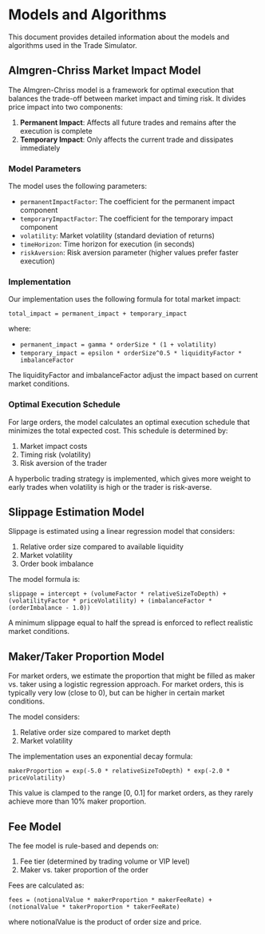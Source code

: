 # Models and Algorithms

This document provides detailed information about the models and algorithms used in the Trade Simulator.

## Almgren-Chriss Market Impact Model

The Almgren-Chriss model is a framework for optimal execution that balances the trade-off between market impact and timing risk. It divides price impact into two components:

1. **Permanent Impact**: Affects all future trades and remains after the execution is complete
2. **Temporary Impact**: Only affects the current trade and dissipates immediately

### Model Parameters

The model uses the following parameters:

- `permanentImpactFactor`: The coefficient for the permanent impact component
- `temporaryImpactFactor`: The coefficient for the temporary impact component
- `volatility`: Market volatility (standard deviation of returns)
- `timeHorizon`: Time horizon for execution (in seconds)
- `riskAversion`: Risk aversion parameter (higher values prefer faster execution)

### Implementation

Our implementation uses the following formula for total market impact:

```
total_impact = permanent_impact + temporary_impact
```

where:

- `permanent_impact = gamma * orderSize * (1 + volatility)`
- `temporary_impact = epsilon * orderSize^0.5 * liquidityFactor * imbalanceFactor`

The liquidityFactor and imbalanceFactor adjust the impact based on current market conditions.

### Optimal Execution Schedule

For large orders, the model calculates an optimal execution schedule that minimizes the total expected cost. This schedule is determined by:

1. Market impact costs
2. Timing risk (volatility)
3. Risk aversion of the trader

A hyperbolic trading strategy is implemented, which gives more weight to early trades when volatility is high or the trader is risk-averse.

## Slippage Estimation Model

Slippage is estimated using a linear regression model that considers:

1. Relative order size compared to available liquidity
2. Market volatility
3. Order book imbalance

The model formula is:

```
slippage = intercept + (volumeFactor * relativeSizeToDepth) + (volatilityFactor * priceVolatility) + (imbalanceFactor * (orderImbalance - 1.0))
```

A minimum slippage equal to half the spread is enforced to reflect realistic market conditions.

## Maker/Taker Proportion Model

For market orders, we estimate the proportion that might be filled as maker vs. taker using a logistic regression approach. For market orders, this is typically very low (close to 0), but can be higher in certain market conditions.

The model considers:

1. Relative order size compared to market depth
2. Market volatility

The implementation uses an exponential decay formula:

```
makerProportion = exp(-5.0 * relativeSizeToDepth) * exp(-2.0 * priceVolatility)
```

This value is clamped to the range [0, 0.1] for market orders, as they rarely achieve more than 10% maker proportion.

## Fee Model

The fee model is rule-based and depends on:

1. Fee tier (determined by trading volume or VIP level)
2. Maker vs. taker proportion of the order

Fees are calculated as:

```
fees = (notionalValue * makerProportion * makerFeeRate) + (notionalValue * takerProportion * takerFeeRate)
```

where notionalValue is the product of order size and price. 